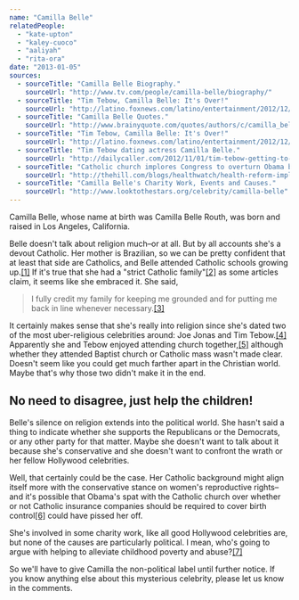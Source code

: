 ```yaml
---
name: "Camilla Belle"
relatedPeople:
  - "kate-upton"
  - "kaley-cuoco"
  - "aaliyah"
  - "rita-ora"
date: "2013-01-05"
sources:
  - sourceTitle: "Camilla Belle Biography."
    sourceUrl: "http://www.tv.com/people/camilla-belle/biography/"
  - sourceTitle: "Tim Tebow, Camilla Belle: It's Over!"
    sourceUrl: "http://latino.foxnews.com/latino/entertainment/2012/12/20/tim-tebow-camilla-belle-its-over/"
  - sourceTitle: "Camilla Belle Quotes."
    sourceUrl: "http://www.brainyquote.com/quotes/authors/c/camilla_belle.html"
  - sourceTitle: "Tim Tebow, Camilla Belle: It's Over!"
    sourceUrl: "http://latino.foxnews.com/latino/entertainment/2012/12/20/tim-tebow-camilla-belle-its-over/"
  - sourceTitle: "Tim Tebow dating actress Camilla Belle."
    sourceUrl: "http://dailycaller.com/2012/11/01/tim-tebow-getting-to-first-base-with-camilla-belle/"
  - sourceTitle: "Catholic church implores Congress to overturn Obama birth-control mandate."
    sourceUrl: "http://thehill.com/blogs/healthwatch/health-reform-implementation/242243-catholic-church-implores-congress-to-overturn-obama-birth-control-mandate"
  - sourceTitle: "Camilla Belle's Charity Work, Events and Causes."
    sourceUrl: "http://www.looktothestars.org/celebrity/camilla-belle"
---
```


Camilla Belle, whose name at birth was Camilla Belle Routh, was born and raised in Los Angeles, California.

Belle doesn't talk about religion much–or at all. But by all accounts she's a devout Catholic. Her mother is Brazilian, so we can be pretty confident that at least that side are Catholics, and Belle attended Catholic schools growing up.<a class="source-citation" href="http://www.tv.com/people/camilla-belle/biography/" title="Camilla Belle Biography.">[1]</a> If it's true that she had a "strict Catholic family"<a class="source-citation" href="http://latino.foxnews.com/latino/entertainment/2012/12/20/tim-tebow-camilla-belle-its-over/" title="Tim Tebow, Camilla Belle: It&apos;s Over!">[2]</a> as some articles claim, it seems like she embraced it. She said,

>I fully credit my family for keeping me grounded and for putting me back in line whenever necessary.<a class="source-citation" href="http://www.brainyquote.com/quotes/authors/c/camilla_belle.html" title="Camilla Belle Quotes.">[3]</a>

It certainly makes sense that she's really into religion since she's dated two of the most uber-religious celebrities around: Joe Jonas and Tim Tebow.<a class="source-citation" href="http://latino.foxnews.com/latino/entertainment/2012/12/20/tim-tebow-camilla-belle-its-over/" title="Tim Tebow, Camilla Belle: It&apos;s Over!">[4]</a> Apparently she and Tebow enjoyed attending church together,<a class="source-citation" href="http://dailycaller.com/2012/11/01/tim-tebow-getting-to-first-base-with-camilla-belle/" title="Tim Tebow dating actress Camilla Belle.">[5]</a> although whether they attended Baptist church or Catholic mass wasn't made clear. Doesn't seem like you could get much farther apart in the Christian world. Maybe that's why those two didn't make it in the end.


## No need to disagree, just help the children!

Belle's silence on religion extends into the political world. She hasn't said a thing to indicate whether she supports the Republicans or the Democrats, or any other party for that matter. Maybe she doesn't want to talk about it because she's conservative and she doesn't want to confront the wrath or her fellow Hollywood celebrities.

Well, that certainly could be the case. Her Catholic background might align itself more with the conservative stance on women's reproductive rights–and it's possible that Obama's spat with the Catholic church over whether or not Catholic insurance companies should be required to cover birth control<a class="source-citation" href="http://thehill.com/blogs/healthwatch/health-reform-implementation/242243-catholic-church-implores-congress-to-overturn-obama-birth-control-mandate" title="Catholic church implores Congress to overturn Obama birth-control mandate.">[6]</a> could have pissed her off.

She's involved in some charity work, like all good Hollywood celebrities are, but none of the causes are particularly political. I mean, who's going to argue with helping to alleviate childhood poverty and abuse?<a class="source-citation" href="http://www.looktothestars.org/celebrity/camilla-belle" title="Camilla Belle&apos;s Charity Work, Events and Causes.">[7]</a>

So we'll have to give Camilla the non-political label until further notice. If you know anything else about this mysterious celebrity, please let us know in the comments.